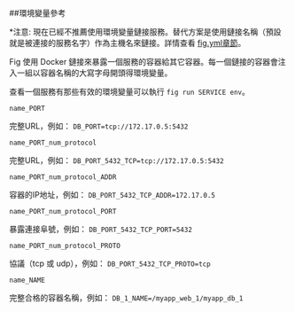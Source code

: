 ##環境變量參考

*注意: 現在已經不推薦使用環境變量鏈接服務。替代方案是使用鏈接名稱（預設就是被連接的服務名字）作為主機名來鏈接。詳情查看 [fig.yml章節](./yml_ref.md)。

Fig 使用 Docker 鏈接來暴露一個服務的容器給其它容器。每一個鏈接的容器會注入一組以容器名稱的大寫字母開頭得環境變量。

查看一個服務有那些有效的環境變量可以執行 `fig run SERVICE env`。

`name_PORT`

完整URL，例如： `DB_PORT=tcp://172.17.0.5:5432`

`name_PORT_num_protocol`

完整URL，例如： `DB_PORT_5432_TCP=tcp://172.17.0.5:5432`

`name_PORT_num_protocol_ADDR`

容器的IP地址，例如： `DB_PORT_5432_TCP_ADDR=172.17.0.5`

`name_PORT_num_protocol_PORT`

暴露連接阜號，例如： `DB_PORT_5432_TCP_PORT=5432`

`name_PORT_num_protocol_PROTO`

協議（tcp 或 udp），例如： `DB_PORT_5432_TCP_PROTO=tcp`

`name_NAME`

完整合格的容器名稱，例如： `DB_1_NAME=/myapp_web_1/myapp_db_1`
